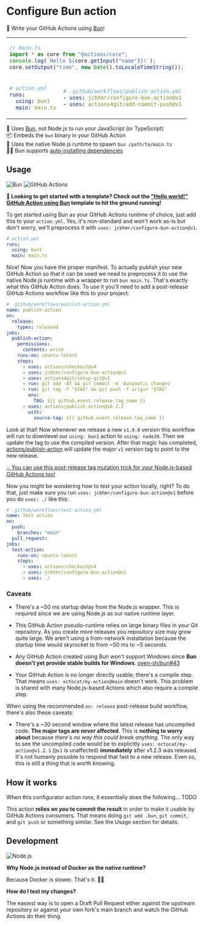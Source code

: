 # Configure Bun action

🧅 Write your GitHub Actions using [Bun]!

<table align=center><td colspan=2>

```ts
// main.ts
import * as core from "@actions/core";
console.log(`Hello ${core.getInput("name")}!`);
core.setOutput("time", new Date().toLocaleTimeString());
```

<tr><td>

```yml
# action.yml
runs:
  using: bun1
  main: main.ts
```

<td>

```yml
# .github/workflows/publish-action.yml
- uses: jcbhmr/configure-bun-action@v1
- uses: actions4git/add-commit-push@v1
```

</table>

🧅 Uses [Bun], not Node.js to run your JavaScript (or TypeScript) \
📦 Embeds the `bun` binary in your GitHub Action \
🌯 Uses the native Node.js runtime to spawn `bun /path/to/main.ts` \
🧙‍♂️ Bun supports [auto-installing dependencies]

## Usage

![Bun](https://img.shields.io/static/v1?style=for-the-badge&message=Bun&color=000000&logo=Bun&logoColor=FFFFFF&label=)
![GitHub Actions](https://img.shields.io/static/v1?style=for-the-badge&message=GitHub+Actions&color=2088FF&logo=GitHub+Actions&logoColor=FFFFFF&label=)

**🚀 Looking to get started with a template? Check out the ["Hello world!"
GitHub Action using Bun] template to hit the ground running!**

To get started using Bun as your GitHub Actions runtime of choice, just add this
to your `action.yml`. Yes, it's non-standard and won't work as-is but don't
worry, we'll preprocess it with `uses: jcbhmr/configure-bun-action@v1`.

```yml
# action.yml
runs:
  using: bun1
  main: main.ts
```

Nice! Now you have the proper manifest. To actually publish your new GitHub
Action so that it can be used we need to preprocess it to use the native Node.js
runtime with a wrapper to run `bun main.ts`. That's exactly what this GitHub
Action does. To use it you'll need to add a post-release GitHub Actions workflow
like this to your project:

```yml
# .github/workflows/publish-action.yml
name: publish-action
on:
  release:
    types: released
jobs:
  publish-action:
    permissions:
      contents: write
    runs-on: ubuntu-latest
    steps:
      - uses: actions/checkout@v4
      - uses: jcbhmr/configure-bun-action@v1
      - uses: actions4git/setup-git@v1
      - run: git add -Af && git commit -m 'Automatic changes'
      - run: git tag -f "$TAG" && git push -f origin "$TAG"
        env:
          TAG: ${{ github.event.release.tag_name }}
      - uses: actions/publish-action@v0.2.2
        with:
          source-tag: ${{ github.event.release.tag_name }}
```

Look at that! Now whenever we release a new `v1.0.0` version this workflow will
run to downlevel our `using: bun1` action to `using: node20`. Then we update the
tag to use the compiled version. After that magic has completed,
[actions/publish-action] will update the major `v1` version tag to point to the
new release.

[💡 You can use this post-release tag mutation trick for your Node.js-based GitHub Actions too!](https://github.com/jcbhmr/hello-world-nodejs-action)

Now you might be wondering how to test your action locally, right? To do that,
just make sure you run `uses: jcbhmr/configure-bun-action@v1` before you do
`uses: ./` like this:

```yml
# .github/workflows/test-action.yml
name: Test action
on:
  push:
    branches: "main"
  pull_request:
jobs:
  test-action:
    runs-on: ubuntu-latest
    steps:
      - uses: actions/checkout@v4
      - uses: jcbhmr/configure-bun-action@v1
      - uses: ./
```

### Caveats

- There's a ~50 ms startup delay from the Node.js wrapper. This is required
  since we are using Node.js as our native runtime layer.

- This GitHub Action pseudo-runtime relies on large binary files in your Git
  repository. As you create more releases you repository size may grow quite
  large. We aren't using a from-network installation because the startup time
  would skyrocket to from ~50 ms to ~5 seconds.

- Any GitHub Action created using Bun won't support Windows since **Bun doesn't
  yet provide stable builds for Windows**. [oven-sh/bun#43]

- Your GitHub Action is no longer directly usable; there's a compile step. That
  means `uses: octocat/my-action@main` doesn't work. This problem is shared with
  many Node.js-based Actions which also require a compile step.

When using the recommended `on: release` post-release build workflow, there's
also these caveats:

- There's a ~30 second window where the latest release has uncompiled code.
  **The major tags are _never_ affected**. This is **nothing to worry about**
  because _there's no way this could break anything_. The only way to see the
  uncompiled code would be to explicitly `uses: octocat/my-action@v1.2.3` (`@v1`
  is unaffected) **immediately** after v1.2.3 was released. It's not humanly
  possible to respond that fast to a new release. Even so, this is still a thing
  that is worth knowing.

## How it works

When this configurator action runs, it essentially does the following... TODO

This action **relies on _you_ to commit the result** in order to make it usable
by GitHub Actions consumers. That means doing `git add .bun`, `git commit`, and
`git push` or something similar. See the Usage section for details.

## Development

![Node.js](https://img.shields.io/static/v1?style=for-the-badge&message=Node.js&color=339933&logo=Node.js&logoColor=FFFFFF&label=)

**Why Node.js instead of Docker as the native runtime?**

Because Docker is slower. That's it. 🤷‍♂️

**How do I test my changes?**

The easiest way is to open a Draft Pull Request either against the upstream
repository or against your own fork's main branch and watch the GitHub Actions
do their thing.

<!-- prettier-ignore-start -->
[bun]: https://bun.sh/
[auto-installing dependencies]: https://bun.sh/docs/runtime/autoimport
[oven-sh/bun#43]: https://github.com/oven-sh/bun/issues/43
["Hello world!" GitHub Action using Bun]: https://github.com/jcbhmr/hello-world-bun-action
[actions4git/add-commit-push]: https://github.com/actions4git/add-commit-push
[actions/publish-action]: https://github.com/actions/publish-action
<!-- prettier-ignore-end -->
